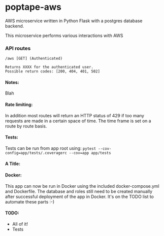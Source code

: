 # poptape-aws
AWS microservice written in Python Flask with a postgres database backend.

This microservice performs various interactions with AWS

### API routes

```
/aws [GET] (Authenticated)

Returns XXXX for the authenticated user. 
Possible return codes: [200, 404, 401, 502]

```

#### Notes:
Blah

#### Rate limiting:
In addition most routes will return an HTTP status of 429 if too many requests are made in a certain space of time. The time frame is set on a route by route basis.

#### Tests:
Tests can be run from app root using: `pytest --cov-config=app/tests/.coveragerc --cov=app app/tests`

#### A Title:

#### Docker:
This app can now be run in Docker using the included docker-compose.yml and Dockerfile. The database and roles still need to be created manually after successful deployment of the app in Docker. It's on the TODO list to automate these parts :-)

#### TODO:
* All of it!
* Tests
